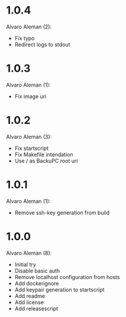 # 1.0.4

Alvaro Aleman (2):

* Fix typo
* Redirect logs to stdout

# 1.0.3

Alvaro Aleman (1):

* Fix image uri

# 1.0.2

Alvaro Aleman (3):

* Fix startscript
* Fix Makefile intendation
* Use / as BackuPC root uri

# 1.0.1

Alvaro Aleman (1):

* Remove ssh-key generation from build

# 1.0.0

Alvaro Aleman (8):

* Initial try
* Disable basic auth
* Remove localhost configuration from hosts
* Add dockerignore
* Add keypair generation to startscript
* Add readme
* Add license
* Add releasescript

